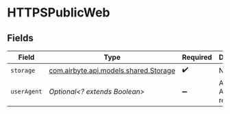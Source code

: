 # HTTPSPublicWeb


## Fields

| Field                                                                   | Type                                                                    | Required                                                                | Description                                                             |
| ----------------------------------------------------------------------- | ----------------------------------------------------------------------- | ----------------------------------------------------------------------- | ----------------------------------------------------------------------- |
| `storage`                                                               | [com.airbyte.api.models.shared.Storage](../../models/shared/Storage.md) | :heavy_check_mark:                                                      | N/A                                                                     |
| `userAgent`                                                             | *Optional<? extends Boolean>*                                           | :heavy_minus_sign:                                                      | Add User-Agent to request                                               |